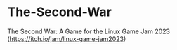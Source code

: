 # The-Second-War
The Second War: A Game for the Linux Game Jam 2023 (https://itch.io/jam/linux-game-jam2023)
